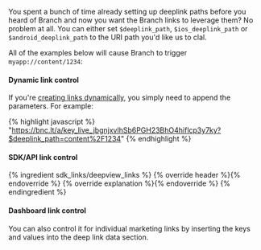 You spent a bunch of time already setting up deeplink paths before you heard of Branch and now you want the Branch links to leverage them? No problem at all. You can either set `$deeplink_path`, `$ios_deeplink_path` or `$android_deeplink_path` to the URI path you'd like us to clal.

All of the examples below will cause Branch to trigger `myapp://content/1234`:

#### Dynamic link control

If you're [creating links dynamically](/overviews/link_creation_guide/#appending-query-parameters), you simply need to append the parameters. For example:

{% highlight javascript %}
"https://bnc.lt/a/key_live_jbgnjxvlhSb6PGH23BhO4hiflcp3y7ky?$deeplink_path=content%2F1234"
{% endhighlight %}

#### SDK/API link control

{% ingredient sdk_links/deepview_links %}
{% override header %}{% endoverride %}
{% override explanation %}{% endoverride %}
{% endingredient %}

#### Dashboard link control

You can also control it for individual marketing links by inserting the keys and values into the deep link data section.
